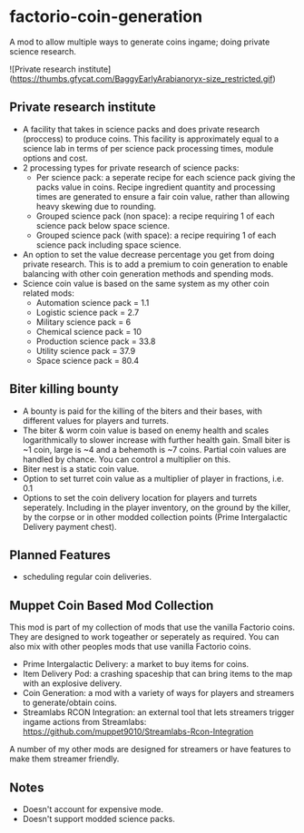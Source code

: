 # factorio-coin-generation
A mod to allow multiple ways to generate coins ingame; doing private science research.

![Private research institute] (https://thumbs.gfycat.com/BaggyEarlyArabianoryx-size_restricted.gif)

Private research institute
------------

- A facility that takes in science packs and does private research (proccess) to produce coins. This facility is approximately equal to a science lab in terms of per science pack processing times, module options and cost.
- 2 processing types for private research of science packs:
    - Per science pack: a seperate recipe for each science pack giving the packs value in coins. Recipe ingredient quantity and processing times are generated to ensure a fair coin value, rather than allowing heavy skewing due to rounding.
    - Grouped science pack (non space): a recipe requiring 1 of each science pack below space science.
    - Grouped science pack (with space): a recipe requiring 1 of each science pack including space science.
- An option to set the value decrease percentage you get from doing private research. This is to add a premium to coin generation to enable balancing with other coin generation methods and spending mods.
- Science coin value is based on the same system as my other coin related mods:
    - Automation science pack = 1.1
    - Logistic science pack = 2.7
    - Military science pack = 6
    - Chemical science pack = 10
    - Production science pack = 33.8
    - Utility science pack = 37.9
    - Space science pack = 80.4

Biter killing bounty
---------------

- A bounty is paid for the killing of the biters and their bases, with different values for players and turrets.
- The biter & worm coin value is based on enemy health and scales logarithmically to slower increase with further health gain. Small biter is ~1 coin, large is ~4 and a behemoth is ~7 coins. Partial coin values are handled by chance. You can control a multiplier on this.
- Biter nest is a static coin value.
- Option to set turret coin value as a multiplier of player in fractions, i.e. 0.1
- Options to set the coin delivery location for players and turrets seperately. Including in the player inventory, on the ground by the killer, by the corpse or in other modded collection points (Prime Intergalactic Delivery payment chest).


Planned Features
------------

- scheduling regular coin deliveries.


Muppet Coin Based Mod Collection
------------------

This mod is part of my collection of mods that use the vanilla Factorio coins. They are designed to work togeather or seperately as required. You can also mix with other peoples mods that use vanilla Factorio coins.

- Prime Intergalactic Delivery: a market to buy items for coins.
- Item Delivery Pod: a crashing spaceship that can bring items to the map with an explosive delivery.
- Coin Generation: a mod with a variety of ways for players and streamers to generate/obtain coins.
- Streamlabs RCON Integration: an external tool that lets streamers trigger ingame actions from Streamlabs: https://github.com/muppet9010/Streamlabs-Rcon-Integration

A number of my other mods are designed for streamers or have features to make them streamer friendly.


Notes
---------

- Doesn't account for expensive mode.
- Doesn't support modded science packs.